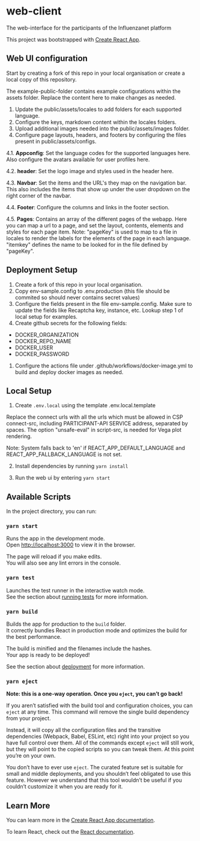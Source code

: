 # web-client
The web-interface for the participants of the Influenzanet platform


This project was bootstrapped with [Create React App](https://github.com/facebook/create-react-app).

## Web UI configuration

Start by creating a fork of this repo in your local organisation or create a local copy of this repository.

The example-public-folder contains example configurations within the assets folder. Replace the content here to make changes as needed.

1. Update the public/assets/locales to add folders for each supported language.
2. Configure the keys, markdown content within the locales folders.
3. Upload additional images needed into the public/assets/images folder.
4. Configure page layouts, headers, and footers by configuring the files present in public/assets/configs.
  
4.1. **Appconfig**: Set the language codes for the supported languages here. Also configure the avatars available for user profiles here.

4.2. **header**: Set the logo image and styles used in the header here.

4.3. **Navbar**: Set the items and the URL's they map on the navigation bar. This also includes the items that show up under the user dropdown on the right corner of the navbar.

4.4. **Footer**: Configure the columns and links in the footer section.

4.5. **Pages**: Contains an array of the different pages of the webapp. Here you can map a url to a page, and set the layout, contents, elements and styles for each page item. Note: "pageKey" is used to map to a file in locales to render the labels for the elements of the page in each language. "itemkey" defines the name to be looked for in the file defined by "pageKey".



## Deployment Setup

1. Create a fork of this repo in your local organisation. 
2. Copy env-sample.config to .env.production (this file should be commited so should never contains secret values)
3. Configure the fields present in the file env-sample.config. Make sure to update the fields like Recaptcha key, instance, etc. Lookup step 1 of local setup for examples.
4. Create github secrets for the following fields:

- DOCKER_ORGANIZATION
- DOCKER_REPO_NAME
- DOCKER_USER
- DOCKER_PASSWORD

1. Configure the actions file under .github/workflows/docker-image.yml to build and deploy docker images as needed.

## Local Setup

1. Create `.env.local` using the template .env.local.template

Replace the connect urls with all the urls which must be allowed in CSP connect-src, including PARTICIPANT-API SERVICE address, separated by spaces.
The option "unsafe-eval" in script-src, is needed for Vega plot rendering.

Note: System falls back to 'en' if REACT_APP_DEFAULT_LANGUAGE and REACT_APP_FALLBACK_LANGUAGE is not set.

2. Install dependencies by running ```yarn install```

3. Run the web ui by entering ```yarn start```
## Available Scripts

In the project directory, you can run:

### `yarn start`

Runs the app in the development mode.<br />
Open [http://localhost:3000](http://localhost:3000) to view it in the browser.

The page will reload if you make edits.<br />
You will also see any lint errors in the console.

### `yarn test`

Launches the test runner in the interactive watch mode.<br />
See the section about [running tests](https://facebook.github.io/create-react-app/docs/running-tests) for more information.

### `yarn build`

Builds the app for production to the `build` folder.<br />
It correctly bundles React in production mode and optimizes the build for the best performance.

The build is minified and the filenames include the hashes.<br />
Your app is ready to be deployed!

See the section about [deployment](https://facebook.github.io/create-react-app/docs/deployment) for more information.

### `yarn eject`

**Note: this is a one-way operation. Once you `eject`, you can’t go back!**

If you aren’t satisfied with the build tool and configuration choices, you can `eject` at any time. This command will remove the single build dependency from your project.

Instead, it will copy all the configuration files and the transitive dependencies (Webpack, Babel, ESLint, etc) right into your project so you have full control over them. All of the commands except `eject` will still work, but they will point to the copied scripts so you can tweak them. At this point you’re on your own.

You don’t have to ever use `eject`. The curated feature set is suitable for small and middle deployments, and you shouldn’t feel obligated to use this feature. However we understand that this tool wouldn’t be useful if you couldn’t customize it when you are ready for it.

## Learn More

You can learn more in the [Create React App documentation](https://facebook.github.io/create-react-app/docs/getting-started).

To learn React, check out the [React documentation](https://reactjs.org/).
